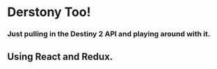 # Derstony Too!
### Just pulling in the Destiny 2 API and playing around with it.
## Using React and Redux.
